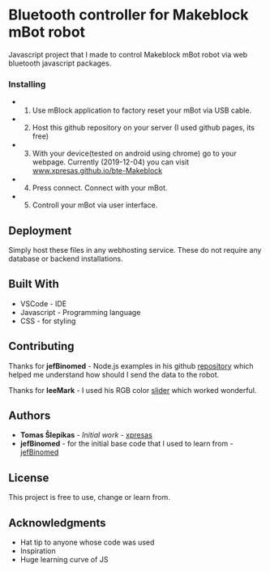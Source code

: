 # Bluetooth controller for Makeblock mBot robot

Javascript project that I made to control Makeblock mBot robot via web bluetooth javascript packages.

### Installing

* 1. Use mBlock application to factory reset your mBot via USB cable. 
* 2. Host this github repository on your server (I used github pages, its free)
* 3. With your device(tested on android using chrome) go to your webpage. Currently (2019-12-04) you can visit www.xpresas.github.io/bte-Makeblock
* 4. Press connect. Connect with your mBot.
* 5. Controll your mBot via user interface.

## Deployment

Simply host these files in any webhosting service. These do not require any database or backend installations. 

## Built With

* VSCode - IDE
* Javascript - Programming language
* CSS - for styling
## Contributing

Thanks for **jefBinomed** - Node.js examples in his github [repository](https://github.com/binomed/mbot-webbluetooth) which helped me understand how should I send the data to the robot.

Thanks for **leeMark** - I used his RGB color [slider](https://codepen.io/leemark/pen/lpEHr) which worked wonderful.

## Authors

* **Tomas Šlepikas** - *Initial work* - [xpresas](https://github.com/xpresas)
* **jefBinomed** - for the initial base code that I used to learn from - [jefBinomed](https://github.com/binomed/mbot-webbluetooth)

## License

This project is free to use, change or learn from. 

## Acknowledgments

* Hat tip to anyone whose code was used
* Inspiration
* Huge learning curve of JS
